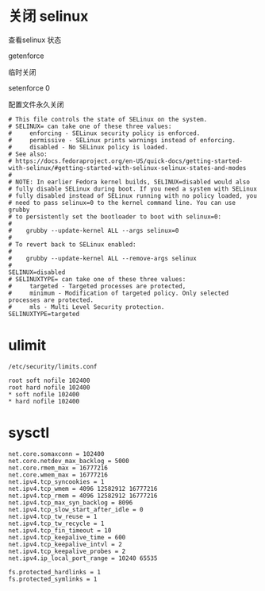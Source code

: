 # 关闭 selinux
查看selinux 状态

getenforce

临时关闭

setenforce 0

配置文件永久关闭

    # This file controls the state of SELinux on the system.
    # SELINUX= can take one of these three values:
    #     enforcing - SELinux security policy is enforced.
    #     permissive - SELinux prints warnings instead of enforcing.
    #     disabled - No SELinux policy is loaded.
    # See also:
    # https://docs.fedoraproject.org/en-US/quick-docs/getting-started-with-selinux/#getting-started-with-selinux-selinux-states-and-modes
    #
    # NOTE: In earlier Fedora kernel builds, SELINUX=disabled would also
    # fully disable SELinux during boot. If you need a system with SELinux
    # fully disabled instead of SELinux running with no policy loaded, you
    # need to pass selinux=0 to the kernel command line. You can use grubby
    # to persistently set the bootloader to boot with selinux=0:
    #
    #    grubby --update-kernel ALL --args selinux=0
    #
    # To revert back to SELinux enabled:
    #
    #    grubby --update-kernel ALL --remove-args selinux
    #
    SELINUX=disabled
    # SELINUXTYPE= can take one of these three values:
    #     targeted - Targeted processes are protected,
    #     minimum - Modification of targeted policy. Only selected processes are protected.
    #     mls - Multi Level Security protection.
    SELINUXTYPE=targeted

# ulimit

    /etc/security/limits.conf

    root soft nofile 102400
    root hard nofile 102400
    * soft nofile 102400
    * hard nofile 102400

# sysctl

    net.core.somaxconn = 102400
    net.core.netdev_max_backlog = 5000
    net.core.rmem_max = 16777216
    net.core.wmem_max = 16777216
    net.ipv4.tcp_syncookies = 1
    net.ipv4.tcp_wmem = 4096 12582912 16777216
    net.ipv4.tcp_rmem = 4096 12582912 16777216
    net.ipv4.tcp_max_syn_backlog = 8096
    net.ipv4.tcp_slow_start_after_idle = 0
    net.ipv4.tcp_tw_reuse = 1
    net.ipv4.tcp_tw_recycle = 1
    net.ipv4.tcp_fin_timeout = 10
    net.ipv4.tcp_keepalive_time = 600
    net.ipv4.tcp_keepalive_intvl = 2
    net.ipv4.tcp_keepalive_probes = 2
    net.ipv4.ip_local_port_range = 10240 65535

    fs.protected_hardlinks = 1
    fs.protected_symlinks = 1


